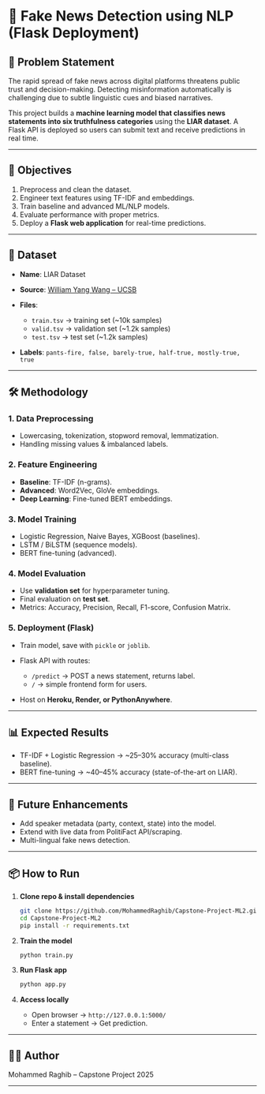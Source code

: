 # 📰 Fake News Detection using NLP (Flask Deployment)

## 📌 Problem Statement

The rapid spread of fake news across digital platforms threatens public trust and decision-making. Detecting misinformation automatically is challenging due to subtle linguistic cues and biased narratives.

This project builds a **machine learning model that classifies news statements into six truthfulness categories** using the **LIAR dataset**. A Flask API is deployed so users can submit text and receive predictions in real time.

---

## 🎯 Objectives

1. Preprocess and clean the dataset.
2. Engineer text features using TF-IDF and embeddings.
3. Train baseline and advanced ML/NLP models.
4. Evaluate performance with proper metrics.
5. Deploy a **Flask web application** for real-time predictions.

---

## 📂 Dataset

* **Name**: LIAR Dataset
* **Source**: [William Yang Wang – UCSB](https://www.cs.ucsb.edu/~william/data/liar_dataset.zip)
* **Files**:

  * `train.tsv` → training set (~10k samples)
  * `valid.tsv` → validation set (~1.2k samples)
  * `test.tsv` → test set (~1.2k samples)
* **Labels**: `pants-fire, false, barely-true, half-true, mostly-true, true`

---

## 🛠️ Methodology

### 1. Data Preprocessing

* Lowercasing, tokenization, stopword removal, lemmatization.
* Handling missing values & imbalanced labels.

### 2. Feature Engineering

* **Baseline**: TF-IDF (n-grams).
* **Advanced**: Word2Vec, GloVe embeddings.
* **Deep Learning**: Fine-tuned BERT embeddings.

### 3. Model Training

* Logistic Regression, Naive Bayes, XGBoost (baselines).
* LSTM / BiLSTM (sequence models).
* BERT fine-tuning (advanced).

### 4. Model Evaluation

* Use **validation set** for hyperparameter tuning.
* Final evaluation on **test set**.
* Metrics: Accuracy, Precision, Recall, F1-score, Confusion Matrix.

### 5. Deployment (Flask)

* Train model, save with `pickle` or `joblib`.
* Flask API with routes:

  * `/predict` → POST a news statement, returns label.
  * `/` → simple frontend form for users.
* Host on **Heroku, Render, or PythonAnywhere**.

---

## 📊 Expected Results

* TF-IDF + Logistic Regression → ~25–30% accuracy (multi-class baseline).
* BERT fine-tuning → ~40–45% accuracy (state-of-the-art on LIAR).

---

## 🚀 Future Enhancements

* Add speaker metadata (party, context, state) into the model.
* Extend with live data from PolitiFact API/scraping.
* Multi-lingual fake news detection.

---

## 📦 How to Run

1. **Clone repo & install dependencies**

   ```bash
   git clone https://github.com/MohammedRaghib/Capstone-Project-ML2.git
   cd Capstone-Project-ML2
   pip install -r requirements.txt
   ```

2. **Train the model**

   ```bash
   python train.py
   ```

3. **Run Flask app**

   ```bash
   python app.py
   ```

4. **Access locally**

   * Open browser → `http://127.0.0.1:5000/`
   * Enter a statement → Get prediction.

---

## 👨‍💻 Author

Mohammed Raghib – Capstone Project 2025

---
